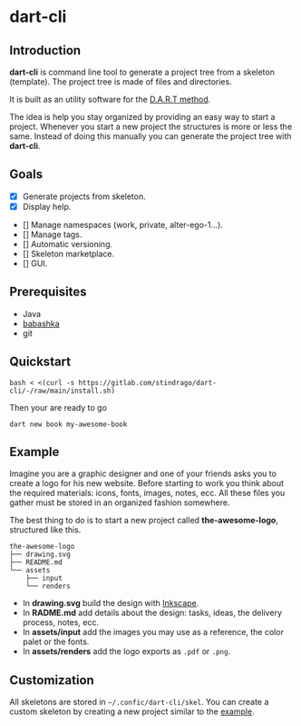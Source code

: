 [dart-method]: https://stindrago.com/blog/#
[inkscape]: https://inkscape.org
[babashka-install]: https://github.com/babashka/babashka#installation

# dart-cli

## Introduction

**dart-cli** is command line tool to generate a project tree from a skeleton (template). The project tree is made of files and directories.

It is built as an utility software for the [D.A.R.T method][dart-method].

The idea is help you stay organized by providing an easy way to start a project. Whenever you start a new project the structures is more or less the same. Instead of doing this manually you can generate the project tree with **dart-cli**.

## Goals

- [x] Generate projects from skeleton.
- [x] Display help.
- [] Manage namespaces (work, private, alter-ego-1...).
- [] Manage tags.
- [] Automatic versioning.
- [] Skeleton marketplace.
- [] GUI.

## Prerequisites

- Java
- [babashka][babashka-install]
- git

## Quickstart

``` shell
bash < <(curl -s https://gitlab.com/stindrago/dart-cli/-/raw/main/install.sh)
```

Then your are ready to go

```shell
dart new book my-awesome-book
```

## Example

Imagine you are a graphic designer and one of your friends asks you to create a logo for his new website. Before starting to work you think about the required materials: icons, fonts, images, notes, ecc. All these files you gather must be stored in an organized fashion somewhere.

The best thing to do is to start a new project called **the-awesome-logo**, structured like this.

``` text
the-awesome-logo
├── drawing.svg
├── README.md
└── assets
    ├── input
    └── renders
```

- In **drawing.svg** build the design with [Inkscape][inkscape].
- In **RADME.md** add details about the design: tasks, ideas, the delivery process, notes, ecc.
- In **assets/input** add the images you may use as a reference, the color palet or the fonts.
- In **assets/renders** add the logo exports as `.pdf` or `.png`.

## Customization

All skeletons are stored in `~/.confic/dart-cli/skel`. You can create a custom skeleton by creating a new project similar to the [example](#example).

